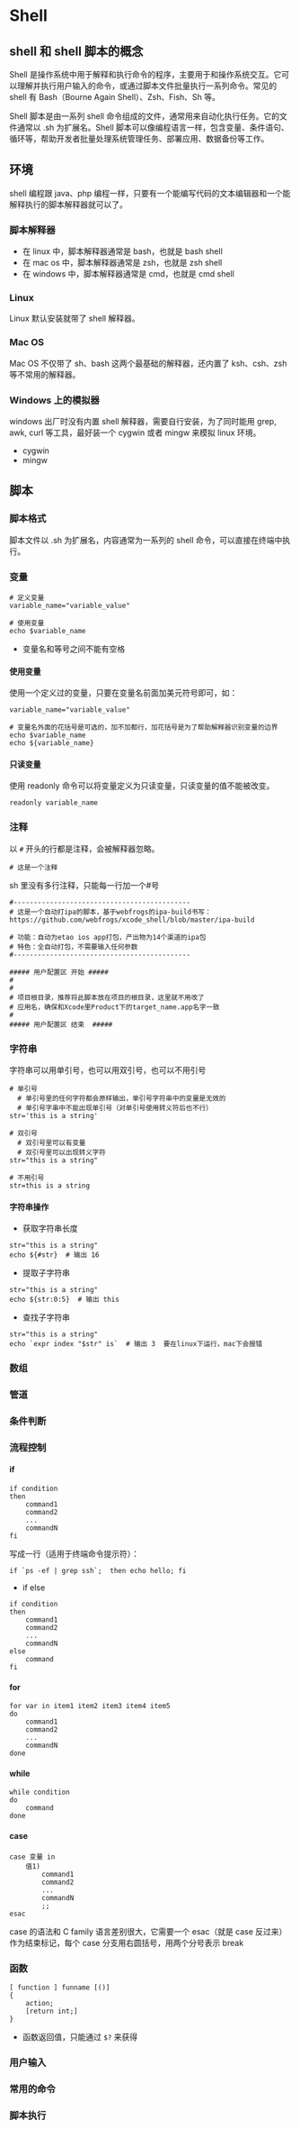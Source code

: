 # Shell

## shell 和 shell 脚本的概念

Shell 是操作系统中用于解释和执行命令的程序，主要用于和操作系统交互。它可以理解并执行用户输入的命令，或通过脚本文件批量执行一系列命令。常见的 shell 有 Bash（Bourne Again Shell）、Zsh、Fish、Sh 等。

Shell 脚本是由一系列 shell 命令组成的文件，通常用来自动化执行任务。它的文件通常以 .sh 为扩展名。Shell 脚本可以像编程语言一样，包含变量、条件语句、循环等，帮助开发者批量处理系统管理任务、部署应用、数据备份等工作。

## 环境

shell 编程跟 java、php 编程一样，只要有一个能编写代码的文本编辑器和一个能解释执行的脚本解释器就可以了。

### 脚本解释器

- 在 linux 中，脚本解释器通常是 bash，也就是 bash shell
- 在 mac os 中，脚本解释器通常是 zsh，也就是 zsh shell
- 在 windows 中，脚本解释器通常是 cmd，也就是 cmd shell

### Linux

Linux 默认安装就带了 shell 解释器。

### Mac OS

Mac OS 不仅带了 sh、bash 这两个最基础的解释器，还内置了 ksh、csh、zsh 等不常用的解释器。

### Windows 上的模拟器

windows 出厂时没有内置 shell 解释器，需要自行安装，为了同时能用 grep, awk, curl 等工具，最好装一个 cygwin 或者 mingw 来模拟 linux 环境。

- cygwin
- mingw

## 脚本

### 脚本格式

脚本文件以 .sh 为扩展名，内容通常为一系列的 shell 命令，可以直接在终端中执行。

### 变量

```shell
# 定义变量
variable_name="variable_value"

# 使用变量
echo $variable_name
```

- 变量名和等号之间不能有空格

#### 使用变量

使用一个定义过的变量，只要在变量名前面加美元符号即可，如：

```shell
variable_name="variable_value"

# 变量名外面的花括号是可选的，加不加都行，加花括号是为了帮助解释器识别变量的边界
echo $variable_name
echo ${variable_name}
```

#### 只读变量

使用 readonly 命令可以将变量定义为只读变量，只读变量的值不能被改变。

```shell
readonly variable_name
```

### 注释

以 `#` 开头的行都是注释，会被解释器忽略。

```shell
# 这是一个注释
```

sh 里没有多行注释，只能每一行加一个#号

```shell
#--------------------------------------------
# 这是一个自动打ipa的脚本，基于webfrogs的ipa-build书写：https://github.com/webfrogs/xcode_shell/blob/master/ipa-build

# 功能：自动为etao ios app打包，产出物为14个渠道的ipa包
# 特色：全自动打包，不需要输入任何参数
#--------------------------------------------

##### 用户配置区 开始 #####
#
#
# 项目根目录，推荐将此脚本放在项目的根目录，这里就不用改了
# 应用名，确保和Xcode里Product下的target_name.app名字一致
#
##### 用户配置区 结束  #####
```

### 字符串

字符串可以用单引号，也可以用双引号，也可以不用引号

```shell
# 单引号
  # 单引号里的任何字符都会原样输出，单引号字符串中的变量是无效的
  # 单引号字串中不能出现单引号（对单引号使用转义符后也不行）
str='this is a string'

# 双引号
  # 双引号里可以有变量
  # 双引号里可以出现转义字符
str="this is a string"

# 不用引号
str=this is a string
```

#### 字符串操作

- 获取字符串长度

```shell
str="this is a string"
echo ${#str}  # 输出 16
```

- 提取子字符串

```shell
str="this is a string"
echo ${str:0:5}  # 输出 this
```

- 查找子字符串

```shell
str="this is a string"
echo `expr index "$str" is`  # 输出 3  要在linux下运行，mac下会报错
```

### 数组

### 管道

### 条件判断

### 流程控制

#### if

```shell
if condition
then
    command1
    command2
    ...
    commandN
fi
```

写成一行（适用于终端命令提示符）：

```shell
if `ps -ef | grep ssh`;  then echo hello; fi
```

- if else

```shell
if condition
then
    command1
    command2
    ...
    commandN
else
    command
fi
```

#### for

```shell
for var in item1 item2 item3 item4 item5
do
    command1
    command2
    ...
    commandN
done
```

#### while

```shell
while condition
do
    command
done
```

#### case

```shell
case 变量 in
    值1)
        command1
        command2
        ...
        commandN
        ;;
esac
```

case 的语法和 C family 语言差别很大，它需要一个 esac（就是 case 反过来）作为结束标记，每个 case 分支用右圆括号，用两个分号表示 break

### 函数

```shell
[ function ] funname [()]
{
    action;
    [return int;]
}
```

- 函数返回值，只能通过 `$?` 来获得

### 用户输入

### 常用的命令

### 脚本执行
